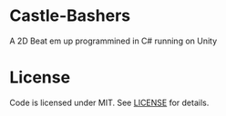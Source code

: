 # Castle-Bashers
A 2D Beat em up programmined in C# running on Unity

# License
Code is licensed under MIT. See [LICENSE](https://github.com/DevelopersGuild/Castle-Bashers/blob/master/LICENSE) for details.

